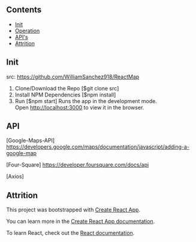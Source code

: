 
## Contents
* [Init](#Init)
* [Operation](#Operation)
* [API's](#API)
* [Attrition](#Attrition)



## Init
src: https://github.com/WilliamSanchez918/ReactMap
1. Clone/Download the Repo [$git clone src]
2. Install NPM Dependencies [$npm install]
3. Run [$npm start]
Runs the app in the development mode.<br>
Open [http://localhost:3000](http://localhost:3000) to view it in the browser.


## API

[Google-Maps-API]
https://developers.google.com/maps/documentation/javascript/adding-a-google-map

[Four-Square]
https://developer.foursquare.com/docs/api

[Axios]



## Attrition
This project was bootstrapped with [Create React App](https://github.com/facebook/create-react-app).

You can learn more in the [Create React App documentation](https://facebook.github.io/create-react-app/docs/getting-started).

To learn React, check out the [React documentation](https://reactjs.org/).
